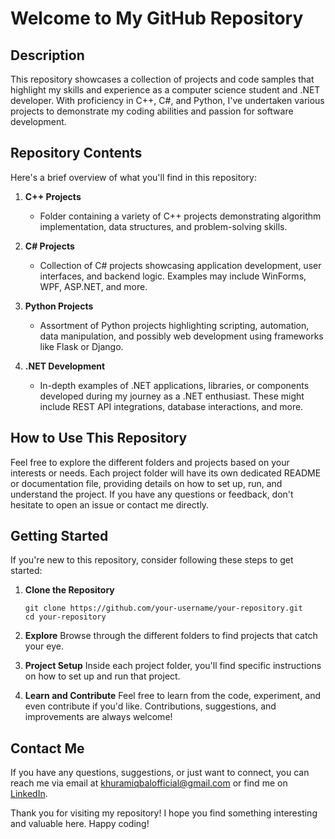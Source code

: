 # Welcome to My GitHub Repository

## Description

This repository showcases a collection of projects and code samples that highlight my skills and experience as a computer science student and .NET developer. With proficiency in C++, C#, and Python, I've undertaken various projects to demonstrate my coding abilities and passion for software development.

## Repository Contents

Here's a brief overview of what you'll find in this repository:

1. **C++ Projects**
   - Folder containing a variety of C++ projects demonstrating algorithm implementation, data structures, and problem-solving skills.

2. **C# Projects**
   - Collection of C# projects showcasing application development, user interfaces, and backend logic. Examples may include WinForms, WPF, ASP.NET, and more.

3. **Python Projects**
   - Assortment of Python projects highlighting scripting, automation, data manipulation, and possibly web development using frameworks like Flask or Django.

4. **.NET Development**
   - In-depth examples of .NET applications, libraries, or components developed during my journey as a .NET enthusiast. These might include REST API integrations, database interactions, and more.

## How to Use This Repository

Feel free to explore the different folders and projects based on your interests or needs. Each project folder will have its own dedicated README or documentation file, providing details on how to set up, run, and understand the project. If you have any questions or feedback, don't hesitate to open an issue or contact me directly.

## Getting Started

If you're new to this repository, consider following these steps to get started:

1. **Clone the Repository**
   ```
   git clone https://github.com/your-username/your-repository.git
   cd your-repository
   ```

2. **Explore**
   Browse through the different folders to find projects that catch your eye.

3. **Project Setup**
   Inside each project folder, you'll find specific instructions on how to set up and run that project.

4. **Learn and Contribute**
   Feel free to learn from the code, experiment, and even contribute if you'd like. Contributions, suggestions, and improvements are always welcome!

## Contact Me

If you have any questions, suggestions, or just want to connect, you can reach me via email at khuramiqbalofficial@gmail.com or find me on [LinkedIn](www.linkedin.com/in/khuram-iqbal).

Thank you for visiting my repository! I hope you find something interesting and valuable here. Happy coding!

